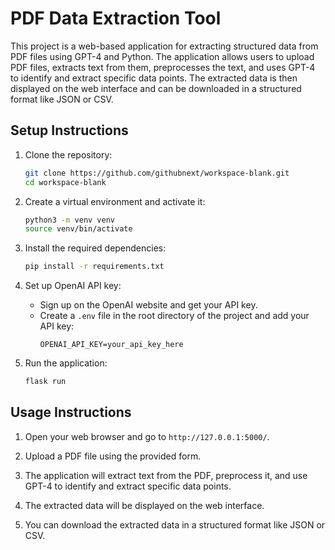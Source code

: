 # PDF Data Extraction Tool

This project is a web-based application for extracting structured data from PDF files using GPT-4 and Python. The application allows users to upload PDF files, extracts text from them, preprocesses the text, and uses GPT-4 to identify and extract specific data points. The extracted data is then displayed on the web interface and can be downloaded in a structured format like JSON or CSV.

## Setup Instructions

1. Clone the repository:
    ```bash
    git clone https://github.com/githubnext/workspace-blank.git
    cd workspace-blank
    ```

2. Create a virtual environment and activate it:
    ```bash
    python3 -m venv venv
    source venv/bin/activate
    ```

3. Install the required dependencies:
    ```bash
    pip install -r requirements.txt
    ```

4. Set up OpenAI API key:
    - Sign up on the OpenAI website and get your API key.
    - Create a `.env` file in the root directory of the project and add your API key:
        ```
        OPENAI_API_KEY=your_api_key_here
        ```

5. Run the application:
    ```bash
    flask run
    ```

## Usage Instructions

1. Open your web browser and go to `http://127.0.0.1:5000/`.

2. Upload a PDF file using the provided form.

3. The application will extract text from the PDF, preprocess it, and use GPT-4 to identify and extract specific data points.

4. The extracted data will be displayed on the web interface.

5. You can download the extracted data in a structured format like JSON or CSV.
